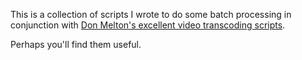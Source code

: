This is a collection of scripts I wrote to do some batch processing in conjunction with [Don Melton's excellent video transcoding scripts](https://github.com/donmelton/video_transcoding).

Perhaps you'll find them useful.
